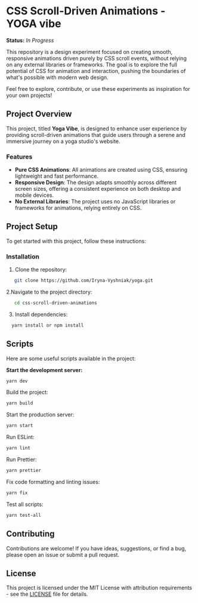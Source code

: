 # CSS Scroll-Driven Animations - YOGA vibe

**Status:** _In Progress_

This repository is a design experiment focused on creating smooth, responsive animations driven purely by CSS scroll events, without relying on any external libraries or frameworks. The goal is to explore the full potential of CSS for animation and interaction, pushing the boundaries of what's possible with modern web design.

Feel free to explore, contribute, or use these experiments as inspiration for your own projects!

## Project Overview

This project, titled **Yoga Vibe**, is designed to enhance user experience by providing scroll-driven animations that guide users through a serene and immersive journey on a yoga studio's website.

### Features

- **Pure CSS Animations**: All animations are created using CSS, ensuring lightweight and fast performance.
- **Responsive Design**: The design adapts smoothly across different screen sizes, offering a consistent experience on both desktop and mobile devices.
- **No External Libraries**: The project uses no JavaScript libraries or frameworks for animations, relying entirely on CSS.

## Project Setup

To get started with this project, follow these instructions:

### Installation

1. Clone the repository:

```bash
   git clone https://github.com/Iryna-Vyshniak/yoga.git
```

2.Navigate to the project directory:

```bash
   cd css-scroll-driven-animations
```

3. Install dependencies:

```bash
  yarn install or npm install
```

## Scripts

Here are some useful scripts available in the project:

**Start the development server:**

```bash
yarn dev
```

Build the project:

```bash
yarn build
```

Start the production server:

```bash
yarn start
```

Run ESLint:

```bash
yarn lint
```

Run Prettier:

```bash
yarn prettier
```

Fix code formatting and linting issues:

```bash
yarn fix
```

Test all scripts:

```bash
yarn test-all
```

## Contributing

Contributions are welcome! If you have ideas, suggestions, or find a bug, please open an issue or submit a pull request.

## License

This project is licensed under the MIT License with attribution requirements - see the [LICENSE](LICENSE) file for details.
